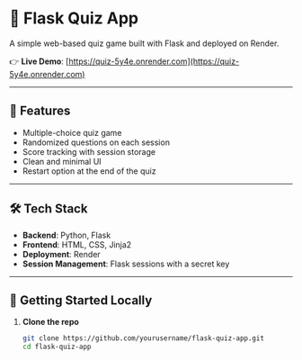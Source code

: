 # 🧠 Flask Quiz App

A simple web-based quiz game built with Flask and deployed on Render.

👉 **Live Demo**: [https://quiz-5y4e.onrender.com](https://quiz-5y4e.onrender.com)

---

## 📌 Features

- Multiple-choice quiz game
- Randomized questions on each session
- Score tracking with session storage
- Clean and minimal UI
- Restart option at the end of the quiz

---

## 🛠️ Tech Stack

- **Backend**: Python, Flask
- **Frontend**: HTML, CSS, Jinja2
- **Deployment**: Render
- **Session Management**: Flask sessions with a secret key

---

## 🚀 Getting Started Locally

1. **Clone the repo**
   ```bash
   git clone https://github.com/yourusername/flask-quiz-app.git
   cd flask-quiz-app
